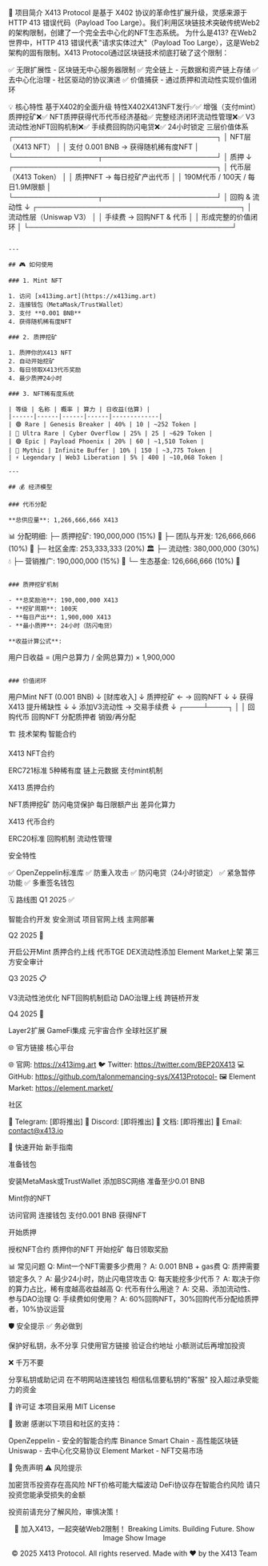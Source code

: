 🚀 项目简介
X413 Protocol 是基于 X402 协议的革命性扩展升级，灵感来源于 HTTP 413 错误代码（Payload Too Large）。我们利用区块链技术突破传统Web2的架构限制，创建了一个完全去中心化的NFT生态系统。
为什么是413?
在Web2世界中，HTTP 413 错误代表"请求实体过大"（Payload Too Large），这是Web2架构的固有限制。X413 Protocol通过区块链技术彻底打破了这个限制：

✅ 无限扩展性 - 区块链无中心服务器限制
✅ 完全链上 - 元数据和资产链上存储
✅ 去中心化治理 - 社区驱动的协议演进
✅ 价值捕获 - 通过质押和流动性实现价值闭环


💡 核心特性
基于X402的全面升级
特性X402X413NFT发行✅✅ 增强（支付mint）质押挖矿❌✅ NFT质押获得代币代币经济基础✅ 完整经济闭环流动性管理❌✅ V3流动性池NFT回购机制❌✅ 手续费回购防闪电贷❌✅ 24小时锁定
三层价值体系
┌─────────────────────────────────────────┐
│          NFT层（X413 NFT）              │
│   支付 0.001 BNB → 获得随机稀有度NFT     │
└─────────────────┬───────────────────────┘
                  │ 质押
                  ↓
┌─────────────────────────────────────────┐
│         代币层（X413 Token）             │
│   质押NFT → 每日挖矿产出代币              │
│   190M代币 / 100天 / 每日1.9M限额        │
└─────────────────┬───────────────────────┘
                  │ 回购 & 流动性
                  ↓
┌─────────────────────────────────────────┐
│         流动性层（Uniswap V3）           │
│   手续费 → 回购NFT & 代币                │
│   形成完整的价值闭环                      │
└─────────────────────────────────────────┘
```

---

## 🎮 如何使用

### 1. Mint NFT

1. 访问 [x413img.art](https://x413img.art)
2. 连接钱包（MetaMask/TrustWallet）
3. 支付 **0.001 BNB**
4. 获得随机稀有度NFT

### 2. 质押挖矿

1. 质押你的X413 NFT
2. 自动开始挖矿
3. 每日领取X413代币奖励
4. 最少质押24小时

### 3. NFT稀有度系统

| 等级 | 名称 | 概率 | 算力 | 日收益(估算) |
|------|------|------|------|-------------|
| 🟢 Rare | Genesis Breaker | 40% | 10 | ~252 Token |
| 🔵 Ultra Rare | Cyber Overflow | 25% | 25 | ~629 Token |
| 🟣 Epic | Payload Phoenix | 20% | 60 | ~1,510 Token |
| 🔴 Mythic | Infinite Buffer | 10% | 150 | ~3,775 Token |
| ⚡ Legendary | Web3 Liberation | 5% | 400 | ~10,068 Token |

---

## 💰 经济模型

### 代币分配

**总供应量**: 1,266,666,666 X413
```
📊 分配明细:
├─ 质押挖矿: 190,000,000 (15%) 🎁
├─ 团队与开发: 126,666,666 (10%) 👥
├─ 社区金库: 253,333,333 (20%) 🏛️
├─ 流动性: 380,000,000 (30%) 💧
├─ 营销推广: 190,000,000 (15%) 📢
└─ 生态基金: 126,666,666 (10%) 🌱
```

### 质押挖矿机制

- **总奖励池**: 190,000,000 X413
- **挖矿周期**: 100天
- **每日产出**: 1,900,000 X413
- **最小质押**: 24小时（防闪电贷）

**收益计算公式**:
```
用户日收益 = (用户总算力 / 全网总算力) × 1,900,000
```

### 价值闭环
```
用户Mint NFT (0.001 BNB)
         ↓
    [财库收入]
         ↓
质押挖矿 ← → 回购NFT
    ↓           ↓
获得X413    提升稀缺性
    ↓           ↓
添加V3流动性 → 交易手续费
         ↓
    ┌────┴────┐
    │         │
回购代币   回购NFT
分配质押者  销毁/再分配

🏗️ 技术架构
智能合约

X413 NFT合约

ERC721标准
5种稀有度
链上元数据
支付mint机制


X413 质押合约

NFT质押挖矿
防闪电贷保护
每日限额产出
差异化算力


X413 代币合约

ERC20标准
回购机制
流动性管理



安全特性

✅ OpenZeppelin标准库
✅ 防重入攻击
✅ 防闪电贷（24小时锁定）
✅ 紧急暂停功能
✅ 多重签名钱包


🗓️ 路线图
Q1 2025 ✅

 智能合约开发
 安全测试
 项目官网上线
 主网部署

Q2 2025 🚧

 开启公开Mint
 质押合约上线
 代币TGE
 DEX流动性添加
 Element Market上架
 第三方安全审计

Q3 2025 📋

 V3流动性池优化
 NFT回购机制启动
 DAO治理上线
 跨链桥开发

Q4 2025 🔮

 Layer2扩展
 GameFi集成
 元宇宙合作
 全球社区扩展


🌐 官方链接
核心平台

🌐 官网: https://x413img.art
🐦 Twitter: https://twitter.com/BEP20X413
💻 GitHub: https://github.com/talonmemancing-sys/X413Protocol-
🖼️ Element Market: https://element.market/

社区

💬 Telegram: [即将推出]
📱 Discord: [即将推出]
📖 文档: [即将推出]
📧 Email: contact@x413.io


🎯 快速开始
新手指南

准备钱包

安装MetaMask或TrustWallet
添加BSC网络
准备至少0.01 BNB


Mint你的NFT

访问官网
连接钱包
支付0.001 BNB
获得NFT


开始质押

授权NFT合约
质押你的NFT
开始挖矿
每日领取奖励




📊 常见问题
Q: Mint一个NFT需要多少费用？
A: 0.001 BNB + gas费
Q: 质押需要锁定多久？
A: 最少24小时，防止闪电贷攻击
Q: 每天能挖多少代币？
A: 取决于你的算力占比，稀有度越高收益越高
Q: 代币有什么用途？
A: 交易、添加流动性、参与DAO治理
Q: 手续费如何使用？
A: 60%回购NFT，30%回购代币分配给质押者，10%协议运营

🛡️ 安全提示
✅ 务必做到

保护好私钥，永不分享
只使用官方链接
验证合约地址
小额测试后再增加投资

❌ 千万不要

分享私钥或助记词
在不明网站连接钱包
相信私信要私钥的"客服"
投入超过承受能力的资金


📄 许可证
本项目采用 MIT License

🌟 致谢
感谢以下项目和社区的支持：

OpenZeppelin - 安全的智能合约库
Binance Smart Chain - 高性能区块链
Uniswap - 去中心化交易协议
Element Market - NFT交易市场


📢 免责声明
⚠️ 风险提示

加密货币投资存在高风险
NFT价格可能大幅波动
DeFi协议存在智能合约风险
请只投资您能承受损失的金额

投资前请充分了解风险，审慎决策！

<div align="center">
🚀 加入X413，一起突破Web2限制！
Breaking Limits. Building Future.
Show Image
Show Image

© 2025 X413 Protocol. All rights reserved.
Made with ❤️ by the X413 Team
</div>
